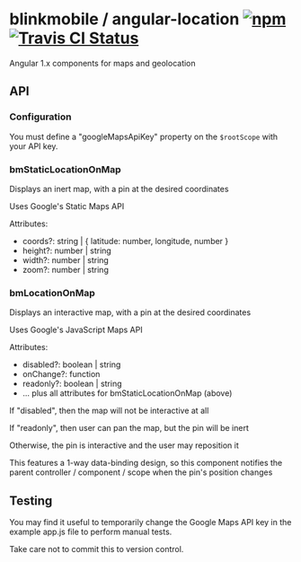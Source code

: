 # blinkmobile / angular-location [![npm](https://img.shields.io/npm/v/@blinkmobile/angular-location.svg?maxAge=2592000)](https://www.npmjs.com/package/@blinkmobile/angular-location) [![Travis CI Status](https://travis-ci.org/blinkmobile/angular-location.js.svg?branch=master)](https://travis-ci.org/blinkmobile/angular-location.js)

Angular 1.x components for maps and geolocation


## API


### Configuration

You must define a "googleMapsApiKey" property on the `$rootScope` with your API key.


### bmStaticLocationOnMap

Displays an inert map, with a pin at the desired coordinates

Uses Google's Static Maps API

Attributes:

-   coords?: string | { latitude: number, longitude, number }
-   height?: number | string
-   width?: number | string
-   zoom?: number | string


### bmLocationOnMap

Displays an interactive map, with a pin at the desired coordinates

Uses Google's JavaScript Maps API

Attributes:

-   disabled?: boolean | string
-   onChange?: function
-   readonly?: boolean | string
-   ... plus all attributes for bmStaticLocationOnMap (above)

If "disabled", then the map will not be interactive at all

If "readonly", then user can pan the map, but the pin will be inert

Otherwise, the pin is interactive and the user may reposition it

This features a 1-way data-binding design, so this component notifies the parent controller / component / scope when the pin's position changes


## Testing

You may find it useful to temporarily change the Google Maps API key in the example app.js file to perform manual tests.

Take care not to commit this to version control.
